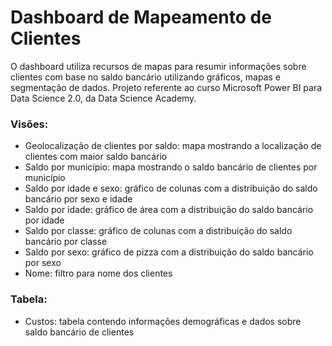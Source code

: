 # Dashboard de Mapeamento de Clientes
O dashboard utiliza recursos de mapas para resumir informações sobre clientes com base no saldo bancário utilizando gráficos, mapas e segmentação de dados. Projeto referente ao curso Microsoft Power BI para Data Science 2.0, da Data Science Academy.

### Visões:
- Geolocalização de clientes por saldo: mapa mostrando a localização de clientes com maior saldo bancário
- Saldo por município: mapa mostrando o saldo bancário de clientes por município
- Saldo por idade e sexo: gráfico de colunas com a distribuição do saldo bancário por sexo e idade 
- Saldo por idade: gráfico de área com a distribuição do saldo bancário por idade 
- Saldo por classe: gráfico de colunas com a distribuição do saldo bancário por classe 
- Saldo por sexo: gráfico de pizza com a distribuição do saldo bancário por sexo
- Nome: filtro para nome dos clientes 

### Tabela:
- Custos: tabela contendo informações demográficas e dados sobre saldo bancário de clientes
